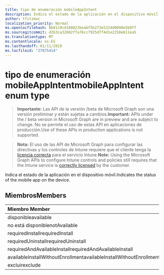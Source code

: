 ```yaml
---
title: tipo de enumeración mobileAppIntent
description: Indica el estado de la aplicación en el dispositivo móvil.
author: tfitzmac
localization_priority: Normal
ms.openlocfilehash: 8b8119cd188823beabf5b273e5324d0098e5b9ff
ms.sourcegitcommit: d2b3ca32602ffa76cc7925d7f4d1e2258e611ea5
ms.translationtype: MT
ms.contentlocale: es-ES
ms.lasthandoff: 01/11/2019
ms.locfileid: "27875414"
---
```

# <a name="mobileappintent-enum-type"></a><span data-ttu-id="19780-103">tipo de enumeración mobileAppIntent</span><span class="sxs-lookup"><span data-stu-id="19780-103">mobileAppIntent enum type</span></span>

> <span data-ttu-id="19780-104">**Importante:** Las API de la versión /beta de Microsoft Graph son una versión preliminar y están sujetas a cambios.</span><span class="sxs-lookup"><span data-stu-id="19780-104">**Important:** APIs under the / beta version in Microsoft Graph are in preview and are subject to change.</span></span> <span data-ttu-id="19780-105">No se permite el uso de estas API en aplicaciones de producción.</span><span class="sxs-lookup"><span data-stu-id="19780-105">Use of these APIs in production applications is not supported.</span></span>

> <span data-ttu-id="19780-106">**Nota:** El uso de las API de Microsoft Graph para configurar las directivas y los controles de Intune requiere que el cliente tenga la [licencia correcta](https://go.microsoft.com/fwlink/?linkid=839381) para el servicio Intune.</span><span class="sxs-lookup"><span data-stu-id="19780-106">**Note:** Using the Microsoft Graph APIs to configure Intune controls and policies still requires that the Intune service is [correctly licensed](https://go.microsoft.com/fwlink/?linkid=839381) by the customer.</span></span>

<span data-ttu-id="19780-107">Indica el estado de la aplicación en el dispositivo móvil.</span><span class="sxs-lookup"><span data-stu-id="19780-107">Indicates the status of the mobile app on the device.</span></span>
## <a name="members"></a><span data-ttu-id="19780-108">Miembros</span><span class="sxs-lookup"><span data-stu-id="19780-108">Members</span></span>
|<span data-ttu-id="19780-109">Miembro	</span><span class="sxs-lookup"><span data-stu-id="19780-109">Member</span></span>|<span data-ttu-id="19780-110">Valor</span><span class="sxs-lookup"><span data-stu-id="19780-110">Value</span></span>|<span data-ttu-id="19780-111">Description</span><span class="sxs-lookup"><span data-stu-id="19780-111">Description</span></span>|
|:---|:---|:---|
|<span data-ttu-id="19780-112">disponible</span><span class="sxs-lookup"><span data-stu-id="19780-112">available</span></span>|<span data-ttu-id="19780-113">0</span><span class="sxs-lookup"><span data-stu-id="19780-113">0</span></span>|<span data-ttu-id="19780-114">Disponible</span><span class="sxs-lookup"><span data-stu-id="19780-114">Available</span></span>|
|<span data-ttu-id="19780-115">no está disponible</span><span class="sxs-lookup"><span data-stu-id="19780-115">notAvailable</span></span>|<span data-ttu-id="19780-116">1</span><span class="sxs-lookup"><span data-stu-id="19780-116">1</span></span>|<span data-ttu-id="19780-117">No está disponible</span><span class="sxs-lookup"><span data-stu-id="19780-117">Not Available</span></span>|
|<span data-ttu-id="19780-118">requiredInstall</span><span class="sxs-lookup"><span data-stu-id="19780-118">requiredInstall</span></span>|<span data-ttu-id="19780-119">2</span><span class="sxs-lookup"><span data-stu-id="19780-119">2</span></span>|<span data-ttu-id="19780-120">Instalación necesarios</span><span class="sxs-lookup"><span data-stu-id="19780-120">Required Install</span></span>|
|<span data-ttu-id="19780-121">requiredUninstall</span><span class="sxs-lookup"><span data-stu-id="19780-121">requiredUninstall</span></span>|<span data-ttu-id="19780-122">3</span><span class="sxs-lookup"><span data-stu-id="19780-122">3</span></span>|<span data-ttu-id="19780-123">Desinstalar necesarios</span><span class="sxs-lookup"><span data-stu-id="19780-123">Required Uninstall</span></span>|
|<span data-ttu-id="19780-124">requiredAndAvailableInstall</span><span class="sxs-lookup"><span data-stu-id="19780-124">requiredAndAvailableInstall</span></span>|<span data-ttu-id="19780-125">4</span><span class="sxs-lookup"><span data-stu-id="19780-125">4</span></span>|<span data-ttu-id="19780-126">RequiredAndAvailableInstall</span><span class="sxs-lookup"><span data-stu-id="19780-126">RequiredAndAvailableInstall</span></span>|
|<span data-ttu-id="19780-127">availableInstallWithoutEnrollment</span><span class="sxs-lookup"><span data-stu-id="19780-127">availableInstallWithoutEnrollment</span></span>|<span data-ttu-id="19780-128">5</span><span class="sxs-lookup"><span data-stu-id="19780-128">5</span></span>|<span data-ttu-id="19780-129">AvailableInstallWithoutEnrollment</span><span class="sxs-lookup"><span data-stu-id="19780-129">AvailableInstallWithoutEnrollment</span></span>|
|<span data-ttu-id="19780-130">excluir</span><span class="sxs-lookup"><span data-stu-id="19780-130">exclude</span></span>|<span data-ttu-id="19780-131">6</span><span class="sxs-lookup"><span data-stu-id="19780-131">6</span></span>|<span data-ttu-id="19780-132">Excluir</span><span class="sxs-lookup"><span data-stu-id="19780-132">Exclude</span></span>|





